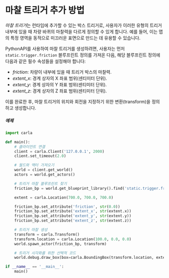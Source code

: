 # 마찰 트리거 추가 방법

*마찰 트리거*는 런타임에 추가할 수 있는 박스 트리거로, 사용자가 이러한 유형의 트리거 내부에 있을 때 차량 바퀴의 마찰력을 다르게 정의할 수 있게 합니다. 예를 들어, 이는 맵의 특정 영역을 동적으로 미끄러운 표면으로 만드는 데 유용할 수 있습니다.

PythonAPI를 사용하여 마찰 트리거를 생성하려면, 사용자는 먼저 `static.trigger.friction` 블루프린트 정의를 가져온 다음, 해당 블루프린트 정의에 다음과 같은 필수 속성들을 설정해야 합니다:

- *friction*: 차량이 내부에 있을 때 트리거 박스의 마찰력.
- *extent_x*: 경계 상자의 X 좌표 범위(센티미터 단위).
- *extent_y*: 경계 상자의 Y 좌표 범위(센티미터 단위).
- *extent_z*: 경계 상자의 Z 좌표 범위(센티미터 단위).

이를 완료한 후, 마찰 트리거의 위치와 회전을 지정하기 위한 변환(transform)을 정의하고 생성합니다.

##### 예제

```py
import carla

def main():
    # 클라이언트 연결
    client = carla.Client('127.0.0.1', 2000)
    client.set_timeout(2.0)

    # 월드와 액터 가져오기
    world = client.get_world()
    actors = world.get_actors()

    # 트리거 마찰 블루프린트 찾기
    friction_bp = world.get_blueprint_library().find('static.trigger.friction')

    extent = carla.Location(700.0, 700.0, 700.0)

    friction_bp.set_attribute('friction', str(0.0))
    friction_bp.set_attribute('extent_x', str(extent.x))
    friction_bp.set_attribute('extent_y', str(extent.y))
    friction_bp.set_attribute('extent_z', str(extent.z))

    # 트리거 마찰 생성
    transform = carla.Transform()
    transform.location = carla.Location(100.0, 0.0, 0.0)
    world.spawn_actor(friction_bp, transform)

    # 트리거 시각화를 위한 선택적 코드
    world.debug.draw_box(box=carla.BoundingBox(transform.location, extent * 1e-2), rotation=transform.rotation, life_time=100, thickness=0.5, color=carla.Color(r=255,g=0,b=0))

if __name__ == '__main__':
    main()
```